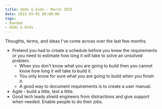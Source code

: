 ```yaml
---
title: Odds & Ends - March 2015
date: 2015-03-01 00:00:00
tags:
- Random
- Odds & Ends
---
```

Thoughts, terms, and ideas I've come across over the last few months.

* Pretend you had to create a schedule before you knew the requirements or you need to estimate how long it will take to solve an unsolved problem.
  * When you don't know what you are going to build then you cannot know how long it will take to build it.
  * You only know for sure what you are going to build when you finish it.
  * A good way to document requirements is to create a user manual.
* Agile - build a little, test a little.
* Good tech leads shield engineers from distractions and give support when needed.  Enable people to do their jobs.